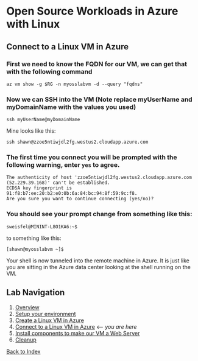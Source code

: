 # Open Source Workloads in Azure with Linux
## Connect to a Linux VM in Azure

### First we need to know the FQDN for our VM, we can get that with the following command

```
az vm show -g $RG -n myosslabvm -d --query "fqdns"
```

### Now we can SSH into the VM (Note replace myUserName and myDomainName with the values you used)

```
ssh myUserName@myDomainName
```

Mine looks like this:

```
ssh shawn@zzoe5ntiwjdl2fg.westus2.cloudapp.azure.com
```

### The first time you connect you will be prompted with the following warning, enter `yes` to agree.

```
The authenticity of host 'zzoe5ntiwjdl2fg.westus2.cloudapp.azure.com (52.229.39.168)' can't be established.
ECDSA key fingerprint is 91:f8:b7:ee:20:b2:e0:0b:6a:84:bc:94:8f:59:9c:f8.
Are you sure you want to continue connecting (yes/no)?
```

### You should see your prompt change from something like this:

```
sweisfel@MININT-L8O1KA6:~$
```

to something like this:

```
[shawn@myosslabvm ~]$
```

Your shell is now tunneled into the remote machine in Azure. It is just like you are sitting in the Azure data center looking at the shell running on the VM. 


## Lab Navigation
1. [Overview](./)
1. [Setup your environment](./step01.html)
1. [Create a Linux VM in Azure](./step02.html)
1. [Connect to a Linux VM in Azure](./step03.html) *<-- you are here*
1. [Install components to make our VM a Web Server](./step04.html)
1. [Cleanup](./step05.html)

[Back to Index](../../index.html)        
